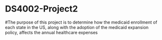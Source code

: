 # DS4002-Project2

#The purpose of this project is to determine how the medicaid enrollment of each state in the US, along with the adoption of the medicaid expansion policy, affects the annual healthcare expenses
